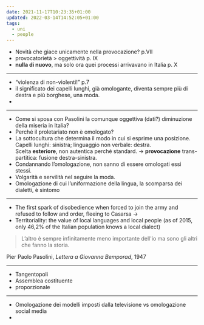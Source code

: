 ```yaml
---
date: 2021-11-17T10:23:35+01:00
updated: 2022-03-14T14:52:05+01:00
tags:
  - uni
  - people
---
```

- Novità che giace unicamente nella provocazione? p.VII
- provocatorietà > oggettività p. IX
- **nulla di nuovo**, ma solo ora quei processi arrivavano in Italia p. X

---

- <q>violenza di non-violenti!</q> p.7
- il significato dei capelli lunghi, già omologante, diventa sempre più di destra e più borghese, una moda.
- 

---

- Come si sposa con Pasolini la comunque oggettiva (dati?) diminuzione della miseria in Italia?
- Perché il proletariato non è omologato?
- La sottocultura che determina il modo in cui si esprime una posizione. Capelli lunghi: sinistra; linguaggio non verbale: destra.  
Scelta **esteriore**, non autentica perché standard. -> **provocazione** trans-partitica: fusione destra-sinistra.
- Condannando l’omologazione, non sanno di essere omologati essi stessi.
- Volgarità e servilità nel seguire la moda.
- Omologazione di cui l’uniformazione della lingua, la scomparsa dei dialetti, è sintomo

---

- The first spark of disobedience when forced to join the army and refused to follow and order, fleeing to Casarsa →
- Territoriality: the value of local languages and local people (as of 2015, only 46,2% of the Italian population knows a local dialect)

> L’altro è sempre infinitamente meno importante dell'io ma sono gli altri che fanno la storia.

<p class='cite'>Pier Paolo Pasolini, <cite>Lettera a Giovanna Bemporad</cite>, 1947</p>

---

- Tangentopoli
- Assemblea costituente
- proporzionale

---

- Omologazione dei modelli imposti dalla televisione vs omologazione social media
- 
